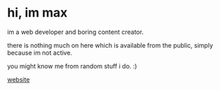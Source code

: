 # hi, im max

im a web developer and boring content creator.

there is nothing much on here which is available from the public, simply because im not active.

you might know me from random stuff i do. :)

[website](https://pixlu.neocities.org)
